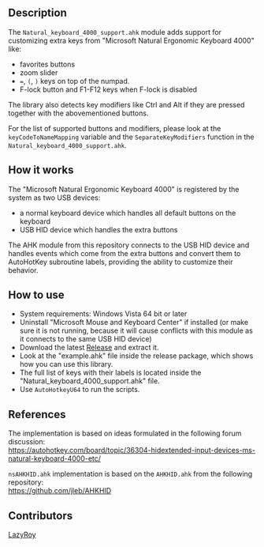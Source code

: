 ## Description
The `Natural_keyboard_4000_support.ahk` module adds support for customizing extra keys
from "Microsoft Natural Ergonomic Keyboard 4000" like:
- favorites buttons
-  zoom slider
- `=`, `(`, `)` keys on top of the numpad.
- F-lock button and F1-F12 keys when F-lock is disabled

The library also detects key modifiers like Ctrl and Alt if they are pressed together with the abovementioned buttons.

For the list of supported buttons and modifiers, please look at the `keyCodeToNameMapping` variable and the `SeparateKeyModifiers` function in the `Natural_keyboard_4000_support.ahk`.

## How it works
The "Microsoft Natural Ergonomic Keyboard 4000" is registered by the system as two USB devices:
- a normal keyboard device which handles all default buttons on the keyboard
- USB HID device which handles the extra buttons

The AHK module from this repository connects to the USB HID device and handles events which come from the extra buttons and convert them to AutoHotKey subroutine labels, providing the ability to customize their behavior.

## How to use
- System requirements: Windows Vista 64 bit or later
- Uninstall "Microsoft Mouse and Keyboard Center" if installed (or make sure it is not running, because it will cause conflicts with this module as it connects to the same USB HID device)
- Download the latest [Release](https://github.com/PolarGoose/AutoHotKey-Natural-Ergonomic-Keyboard-4000-support/releases) and extract it.
- Look at the "example.ahk" file inside the release package, which shows how you can use this library.
- The full list of keys with their labels is located inside the "Natural_keyboard_4000_support.ahk" file.
- Use `AutoHotkeyU64` to run the scripts.

## References
The implementation is based on ideas formulated in the following forum discussion:<br/>
https://autohotkey.com/board/topic/36304-hidextended-input-devices-ms-natural-keyboard-4000-etc/

`nsAHKHID.ahk` implementation is based on the `AHKHID.ahk` from the following repository:<br/>
https://github.com/jleb/AHKHID

## Contributors
[LazyRoy](https://github.com/LazyRoy)
